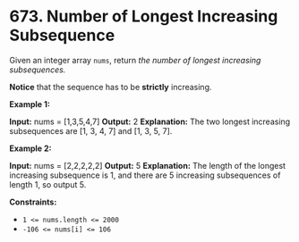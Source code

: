 # 673. Number of Longest Increasing Subsequence

Given an integer array `nums`, return _the number of longest increasing subsequences._

**Notice** that the sequence has to be **strictly** increasing.

**Example 1:**

**Input:** nums = [1,3,5,4,7]
**Output:** 2
**Explanation:** The two longest increasing subsequences are [1, 3, 4, 7] and [1, 3, 5, 7].

**Example 2:**

**Input:** nums = [2,2,2,2,2]
**Output:** 5
**Explanation:** The length of the longest increasing subsequence is 1, and there are 5 increasing subsequences of length 1, so output 5.

**Constraints:**

- `1 <= nums.length <= 2000`
- `-106 <= nums[i] <= 106`